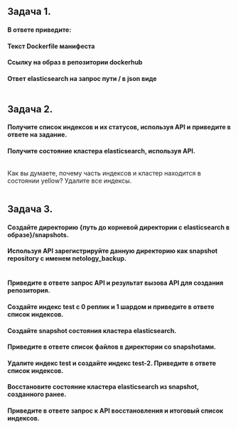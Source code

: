 ## **Задача 1.**
#### В ответе приведите:
#### Текст Dockerfile манифеста
#### Ссылку на образ в репозитории dockerhub
#### Ответ elasticsearch на запрос пути / в json виде
```
```
## **Задача 2.**
#### Получите список индексов и их статусов, используя API и приведите в ответе на задание.
#### Получите состояние кластера elasticsearch, используя API.
```
```
Как вы думаете, почему часть индексов и кластер находится в состоянии yellow?
Удалите все индексы.
```
```
## **Задача 3.**
#### Создайте директорию {путь до корневой директории с elasticsearch в образе}/snapshots.
#### Используя API зарегистрируйте данную директорию как snapshot repository c именем netology_backup.
```
```
#### Приведите в ответе запрос API и результат вызова API для создания репозитория.
#### Создайте индекс test с 0 реплик и 1 шардом и приведите в ответе список индексов.
#### Создайте snapshot состояния кластера elasticsearch.
#### Приведите в ответе список файлов в директории со snapshotами.
#### Удалите индекс test и создайте индекс test-2. Приведите в ответе список индексов.
#### Восстановите состояние кластера elasticsearch из snapshot, созданного ранее.
#### Приведите в ответе запрос к API восстановления и итоговый список индексов.
```
```
